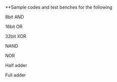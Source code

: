 **Sample codes and test benches for the following

8bit AND

16bit OR

32bit XOR

NAND

NOR

Half adder

Full adder
